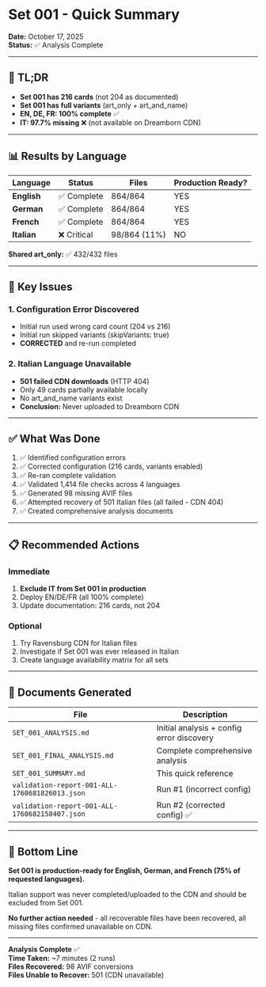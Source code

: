 # Set 001 - Quick Summary

**Date:** October 17, 2025  
**Status:** ✅ Analysis Complete

---

## 🎯 TL;DR

- **Set 001 has 216 cards** (not 204 as documented)
- **Set 001 has full variants** (art_only + art_and_name)
- **EN, DE, FR: 100% complete** ✅
- **IT: 97.7% missing** ❌ (not available on Dreamborn CDN)

---

## 📊 Results by Language

| Language | Status | Files | Production Ready? |
|----------|--------|-------|-------------------|
| **English** | ✅ Complete | 864/864 | YES |
| **German** | ✅ Complete | 864/864 | YES |
| **French** | ✅ Complete | 864/864 | YES |
| **Italian** | ❌ Critical | 98/864 (11%) | NO |

**Shared art_only:** ✅ 432/432 files

---

## 🚨 Key Issues

### 1. Configuration Error Discovered
- Initial run used wrong card count (204 vs 216)
- Initial run skipped variants (skipVariants: true)
- **CORRECTED** and re-run completed

### 2. Italian Language Unavailable
- **501 failed CDN downloads** (HTTP 404)
- Only 49 cards partially available locally
- No art_and_name variants exist
- **Conclusion:** Never uploaded to Dreamborn CDN

---

## ✅ What Was Done

1. ✅ Identified configuration errors
2. ✅ Corrected configuration (216 cards, variants enabled)
3. ✅ Re-ran complete validation
4. ✅ Validated 1,414 file checks across 4 languages
5. ✅ Generated 98 missing AVIF files
6. ✅ Attempted recovery of 501 Italian files (all failed - CDN 404)
7. ✅ Created comprehensive analysis documents

---

## 📋 Recommended Actions

### Immediate
1. **Exclude IT from Set 001 in production** 
2. Deploy EN/DE/FR (all 100% complete)
3. Update documentation: 216 cards, not 204

### Optional
1. Try Ravensburg CDN for Italian files
2. Investigate if Set 001 was ever released in Italian
3. Create language availability matrix for all sets

---

## 📄 Documents Generated

| File | Description |
|------|-------------|
| `SET_001_ANALYSIS.md` | Initial analysis + config error discovery |
| `SET_001_FINAL_ANALYSIS.md` | Complete comprehensive analysis |
| `SET_001_SUMMARY.md` | This quick reference |
| `validation-report-001-ALL-1760681826013.json` | Run #1 (incorrect config) |
| `validation-report-001-ALL-1760682158407.json` | Run #2 (corrected config) ✅ |

---

## 🎯 Bottom Line

**Set 001 is production-ready for English, German, and French (75% of requested languages).**

Italian support was never completed/uploaded to the CDN and should be excluded from Set 001.

**No further action needed** - all recoverable files have been recovered, all missing files confirmed unavailable on CDN.

---

**Analysis Complete** ✅  
**Time Taken:** ~7 minutes (2 runs)  
**Files Recovered:** 98 AVIF conversions  
**Files Unable to Recover:** 501 (CDN unavailable)

